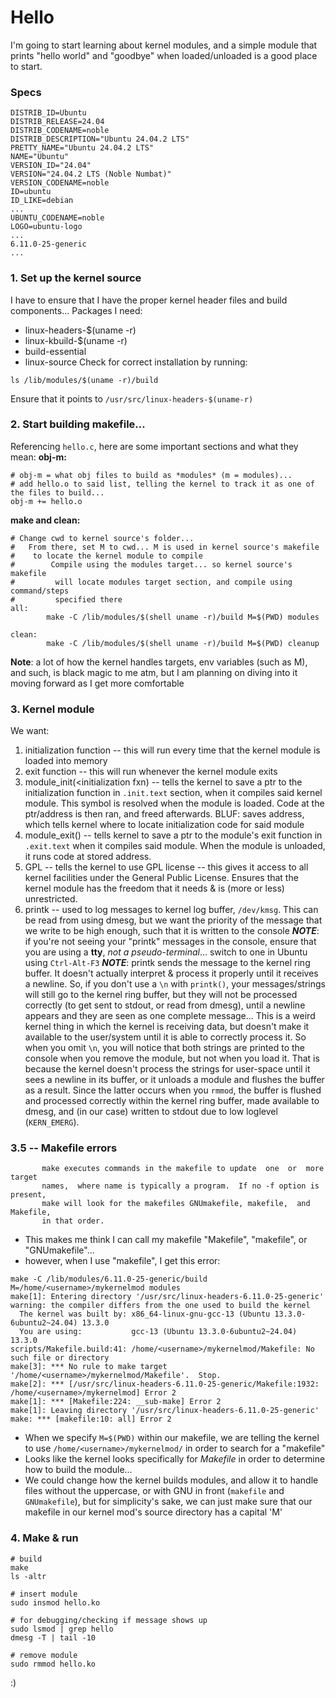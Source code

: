 # Hello

I'm going to start learning about kernel modules, and a simple module that prints "hello world" and "goodbye" when loaded/unloaded is a good place to start.

### Specs
```
DISTRIB_ID=Ubuntu
DISTRIB_RELEASE=24.04
DISTRIB_CODENAME=noble
DISTRIB_DESCRIPTION="Ubuntu 24.04.2 LTS"
PRETTY_NAME="Ubuntu 24.04.2 LTS"
NAME="Ubuntu"
VERSION_ID="24.04"
VERSION="24.04.2 LTS (Noble Numbat)"
VERSION_CODENAME=noble
ID=ubuntu
ID_LIKE=debian
...
UBUNTU_CODENAME=noble
LOGO=ubuntu-logo
...
6.11.0-25-generic
...

```

### 1. Set up the kernel source

I have to ensure that I have the proper kernel header files and build components...
Packages I need:
 - linux-headers-$(uname -r)
 - linux-kbuild-$(uname -r)
 - build-essential
 - linux-source
Check for correct installation by running:
```
ls /lib/modules/$(uname -r)/build
```
Ensure that it points to `/usr/src/linux-headers-$(uname-r)`

### 2. Start building makefile...
Referencing `hello.c`, here are some important sections and what they mean:
**obj-m:**
```
# obj-m = what obj files to build as *modules* (m = modules)...
# add hello.o to said list, telling the kernel to track it as one of the files to build...
obj-m += hello.o
```

**make and clean:**
```
# Change cwd to kernel source's folder...
#   From there, set M to cwd... M is used in kernel source's makefile
#    to locate the kernel module to compile
#        Compile using the modules target... so kernel source's makefile
#         will locate modules target section, and compile using command/steps
#         specified there
all:
        make -C /lib/modules/$(shell uname -r)/build M=$(PWD) modules

clean:
        make -C /lib/modules/$(shell uname -r)/build M=$(PWD) cleanup
```

**Note**: a lot of how the kernel handles targets, env variables (such as M), and such, is black magic to me atm, but I am planning on diving into it moving forward as I get more comfortable
### 3. Kernel module
We want:
1. initialization function -- this will run every time that the kernel module is loaded into memory
2. exit function -- this will run whenever the kernel module exits
3. module_init(<initialization fxn) -- tells the kernel to save a ptr to the initialization function in `.init.text` section, when it compiles said kernel module. This symbol is resolved when  the module is loaded. Code at the ptr/address is then ran, and freed afterwards. BLUF: saves address, which tells kernel where to locate initialization code for said module
4. module_exit(<exit fxn>) -- tells kernel to save a ptr to the module's exit function in `.exit.text` when it compiles said module. When the module is unloaded, it runs code at stored address.
5. GPL -- tells the kernel to use GPL license -- this gives it access to all kernel facilities under the General Public License. Ensures that the kernel module has the freedom that it needs & is (more or less) unrestricted. 
6. printk -- used to log messages to kernel log buffer, `/dev/kmsg`. This can be read from using dmesg, but we want the priority of the message that we write to be high enough, such that it is written to the console
***NOTE***: if you're not seeing your "printk" messages in the console, ensure that you are using a **tty**, *not a pseudo-terminal*... switch to one in Ubuntu using `Ctrl-Alt-F3`
***NOTE***: printk sends the message to the kernel ring buffer. It doesn't actually interpret & process it properly until it receives a newline. So, if you don't use a `\n` with `printk()`, your messages/strings will still go to the kernel ring buffer, but they will not be processed correctly (to get sent to stdout, or read from dmesg), until a newline appears and they are seen as one complete message... This is a weird kernel thing in which the kernel is receiving data, but doesn't make it available to the user/system until it is able to correctly process it. So when you omit `\n`, you will notice that both strings are printed to the console when you remove the module, but not when you load it. That is because the kernel doesn't process the strings for user-space until it sees a newline in its buffer, or it unloads a module and flushes the buffer as a result. Since the latter occurs when you `rmmod`, the buffer is flushed and processed correctly within the kernel ring buffer, made available to dmesg, and (in our case) written to stdout due to low loglevel (`KERN_EMERG`).

### 3.5 -- Makefile errors
```
       make executes commands in the makefile to update  one  or  more  target
       names,  where name is typically a program.  If no -f option is present,
       make will look for the makefiles GNUmakefile, makefile,  and  Makefile,
       in that order.
```
- This makes me think I can call my makefile "Makefile", "makefile", or "GNUmakefile"...
- however, when I use "makefile", I get this error:
```
make -C /lib/modules/6.11.0-25-generic/build M=/home/<username>/mykernelmod modules
make[1]: Entering directory '/usr/src/linux-headers-6.11.0-25-generic'
warning: the compiler differs from the one used to build the kernel
  The kernel was built by: x86_64-linux-gnu-gcc-13 (Ubuntu 13.3.0-6ubuntu2~24.04) 13.3.0
  You are using:           gcc-13 (Ubuntu 13.3.0-6ubuntu2~24.04) 13.3.0
scripts/Makefile.build:41: /home/<username>/mykernelmod/Makefile: No such file or directory
make[3]: *** No rule to make target '/home/<username>/mykernelmod/Makefile'.  Stop.
make[2]: *** [/usr/src/linux-headers-6.11.0-25-generic/Makefile:1932: /home/<username>/mykernelmod] Error 2
make[1]: *** [Makefile:224: __sub-make] Error 2
make[1]: Leaving directory '/usr/src/linux-headers-6.11.0-25-generic'
make: *** [makefile:10: all] Error 2
```

- When we specify `M=$(PWD)` within our makefile, we are telling the kernel to use `/home/<username>/mykernelmod/` in order to search for a "makefile"
- Looks like the kernel looks specifically for *Makefile* in order to determine how to build the module...
- We could change how the kernel builds modules, and allow it to handle files without the uppercase, or with GNU in front (`makefile` and `GNUmakefile`), but for simplicity's sake, we can just make sure that our makefile in our kernel mod's source directory has a capital 'M'

### 4. Make & run
```
# build 
make
ls -altr

# insert module
sudo insmod hello.ko

# for debugging/checking if message shows up
sudo lsmod | grep hello
dmesg -T | tail -10

# remove module
sudo rmmod hello.ko

```

:)

